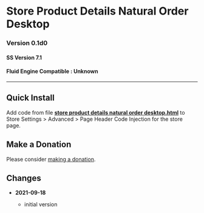 # Store Product Details Natural Order Desktop

### Version 0.1d0

#### SS Version 7.1

#### Fluid Engine Compatible : Unknown

---

## Quick Install

Add code from file
**[store product details natural order desktop.html](store%20product%20details%20natural%20order%20desktop.html#L1)**
to Store Settings > Advanced > Page Header Code Injection for the store page.

## Make a Donation

Please consider
[making a donation](https://github.com/tomsWebConsulting/twcsl#make-a-donation).

## Changes

<!-- * **2021-08-02**

  * fix minor documentation issues
  * bumped version to 0.1d1
  -->
* **2021-09-18**

  * initial version
